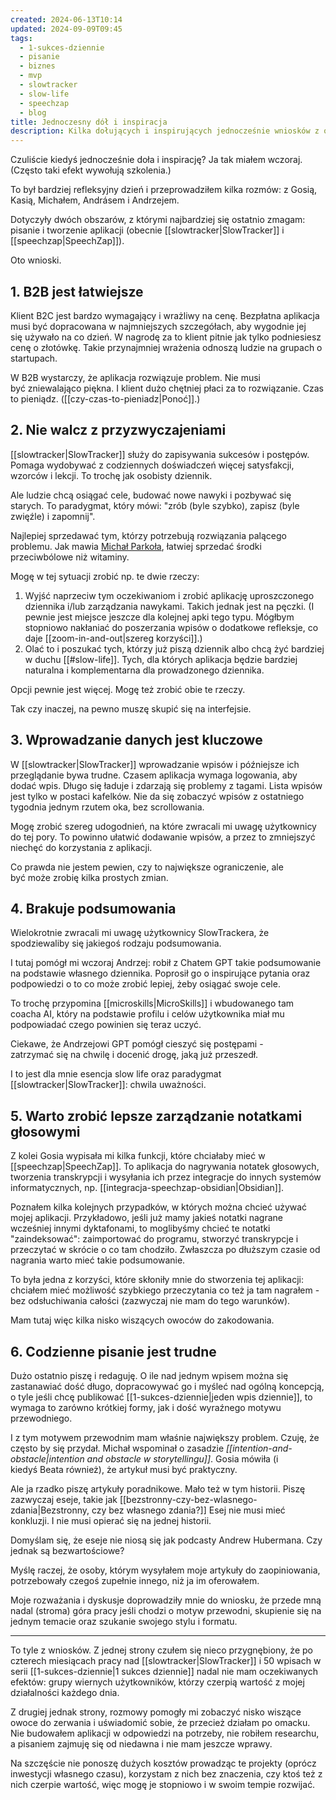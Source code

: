 ```yaml
---
created: 2024-06-13T10:14
updated: 2024-09-09T09:45
tags:
  - 1-sukces-dziennie
  - pisanie
  - biznes
  - mvp
  - slowtracker
  - slow-life
  - speechzap
  - blog
title: Jednoczesny dół i inspiracja
description: Kilka dołujących i inspirujących jednocześnie wniosków z ostatnich rozważań o pisaniu i tworzeniu aplikacji B2C.
---
```

Czuliście kiedyś jednocześnie doła i inspirację? Ja tak miałem wczoraj. (Często taki efekt wywołują szkolenia.)

To był bardziej refleksyjny dzień i przeprowadziłem kilka rozmów: z Gosią, Kasią, Michałem, Andrásem i Andrzejem.

Dotyczyły dwóch obszarów, z którymi najbardziej się ostatnio zmagam: pisanie i tworzenie aplikacji (obecnie [[slowtracker|SlowTracker]] i [[speechzap|SpeechZap]]).

Oto wnioski.
## 1. B2B jest łatwiejsze

Klient B2C jest bardzo wymagający i wrażliwy na cenę. Bezpłatna aplikacja musi być dopracowana w najmniejszych szczegółach, aby wygodnie jej się używało na co dzień. W nagrodę za to klient pitnie jak tylko podniesiesz cenę o złotówkę. Takie przynajmniej wrażenia odnoszą ludzie na grupach o startupach.

W B2B wystarczy, że aplikacja rozwiązuje problem. Nie musi być zniewalająco piękna. I klient dużo chętniej płaci za to rozwiązanie. Czas to pieniądz. ([[czy-czas-to-pieniadz|Ponoć]].)

## 2. Nie walcz z przyzwyczajeniami

[[slowtracker|SlowTracker]] służy do zapisywania sukcesów i postępów. Pomaga wydobywać z codziennych doświadczeń więcej satysfakcji, wzorców i lekcji. To trochę jak osobisty dziennik.

Ale ludzie chcą osiągać cele, budować nowe nawyki i pozbywać się starych. To paradygmat, który mówi: "zrób (byle szybko), zapisz (byle zwięźle) i zapomnij".

Najlepiej sprzedawać tym, którzy potrzebują rozwiązania palącego problemu. Jak mawia [Michał Parkoła](https://www.linkedin.com/in/michalparkola/), łatwiej sprzedać środki przeciwbólowe niż witaminy.

Mogę w tej sytuacji zrobić np. te dwie rzeczy:
1. Wyjść naprzeciw tym oczekiwaniom i zrobić aplikację uproszczonego dziennika i/lub zarządzania nawykami. Takich jednak jest na pęczki. (I pewnie jest miejsce jeszcze dla kolejnej apki tego typu. Mógłbym stopniowo nakłaniać do poszerzania wpisów o dodatkowe refleksje, co daje [[zoom-in-and-out|szereg korzyści]].)
2. Olać to i poszukać tych, którzy już piszą dziennik albo chcą żyć bardziej w duchu [[#slow-life]]. Tych, dla których aplikacja będzie bardziej naturalna i komplementarna dla prowadzonego dziennika.

Opcji pewnie jest więcej. Mogę też zrobić obie te rzeczy.

Tak czy inaczej, na pewno muszę skupić się na interfejsie.

## 3. Wprowadzanie danych jest kluczowe

W [[slowtracker|SlowTracker]] wprowadzanie wpisów i późniejsze ich przeglądanie bywa trudne. Czasem aplikacja wymaga logowania, aby dodać wpis. Długo się ładuje i zdarzają się problemy z tagami. Lista wpisów jest tylko w postaci kafelków. Nie da się zobaczyć wpisów z ostatniego tygodnia jednym rzutem oka, bez scrollowania.

Mogę zrobić szereg udogodnień, na które zwracali mi uwagę użytkownicy do tej pory. To powinno ułatwić dodawanie wpisów, a przez to zmniejszyć niechęć do korzystania z aplikacji.

Co prawda nie jestem pewien, czy to największe ograniczenie, ale być może zrobię kilka prostych zmian.
## 4. Brakuje podsumowania

Wielokrotnie zwracali mi uwagę użytkownicy SlowTrackera, że spodziewaliby się jakiegoś rodzaju podsumowania. 

I tutaj pomógł mi wczoraj Andrzej: robił z Chatem GPT takie podsumowanie na podstawie własnego dziennika. Poprosił go o inspirujące pytania oraz podpowiedzi o to co może zrobić lepiej, żeby osiągać swoje cele.

To trochę przypomina [[microskills|MicroSkills]] i wbudowanego tam coacha AI, który na podstawie profilu i celów użytkownika miał mu podpowiadać czego powinien się teraz uczyć.

Ciekawe, że Andrzejowi GPT pomógł cieszyć się postępami - zatrzymać się na chwilę i docenić drogę, jaką już przeszedł.

I to jest dla mnie esencja slow life oraz paradygmat [[slowtracker|SlowTracker]]: chwila uważności.

## 5. Warto zrobić lepsze zarządzanie notatkami głosowymi

Z kolei Gosia wypisała mi kilka funkcji, które chciałaby mieć w [[speechzap|SpeechZap]]. To aplikacja do nagrywania notatek głosowych, tworzenia transkrypcji i wysyłania ich przez integracje do innych systemów informatycznych, np. [[integracja-speechzap-obsidian|Obsidian]].

Poznałem kilka kolejnych przypadków, w których można chcieć używać mojej aplikacji. Przykładowo, jeśli już mamy jakieś notatki nagrane wcześniej innymi dyktafonami, to moglibyśmy chcieć te notatki "zaindeksować": zaimportować do programu, stworzyć transkrypcje i przeczytać w skrócie o co tam chodziło. Zwłaszcza po dłuższym czasie od nagrania warto mieć takie podsumowanie.

To była jedna z korzyści, które skłoniły mnie do stworzenia tej aplikacji: chciałem mieć możliwość szybkiego przeczytania co też ja tam nagrałem - bez odsłuchiwania całości (zazwyczaj nie mam do tego warunków).

Mam tutaj więc kilka nisko wiszących owoców do zakodowania.

## 6. Codzienne pisanie jest trudne

Dużo ostatnio piszę i redaguję. O ile nad jednym wpisem można się zastanawiać dość długo, dopracowywać go i myśleć nad ogólną koncepcją, o tyle jeśli chcę publikować [[1-sukces-dziennie|jeden wpis dziennie]], to wymaga to zarówno krótkiej formy, jak i dość wyraźnego motywu przewodniego.

I z tym motywem przewodnim mam właśnie największy problem. Czuję, że często by się przydał. Michał wspominał o zasadzie *[[intention-and-obstacle|intention and obstacle w storytellingu]]*. Gosia mówiła (i kiedyś Beata również), że artykuł musi być praktyczny.

Ale ja rzadko piszę artykuły poradnikowe. Mało też w tym historii. Piszę zazwyczaj eseje, takie jak [[bezstronny-czy-bez-wlasnego-zdania|Bezstronny, czy bez własnego zdania?]] Esej nie musi mieć konkluzji. I nie musi opierać się na jednej historii.

Domyślam się, że eseje nie niosą się jak podcasty Andrew Hubermana. Czy jednak są bezwartościowe?

Myślę raczej, że osoby, którym wysyłałem moje artykuły do zaopiniowania, potrzebowały czegoś zupełnie innego, niż ja im oferowałem.

Moje rozważania i dyskusje doprowadziły mnie do wniosku, że przede mną nadal (stroma) góra pracy jeśli chodzi o motyw przewodni, skupienie się na jednym temacie oraz szukanie swojego stylu i formatu.

---

To tyle z wniosków. Z jednej strony czułem się nieco przygnębiony, że po czterech miesiącach pracy nad [[slowtracker|SlowTracker]] i 50 wpisach w serii [[1-sukces-dziennie|1 sukces dziennie]] nadal nie mam oczekiwanych efektów: grupy wiernych użytkowników, którzy czerpią wartość z mojej działalności każdego dnia.

Z drugiej jednak strony, rozmowy pomogły mi zobaczyć nisko wiszące owoce do zerwania i uświadomić sobie, że przecież działam po omacku. Nie budowałem aplikacji w odpowiedzi na potrzeby, nie robiłem researchu, a pisaniem zajmuję się od niedawna i nie mam jeszcze wprawy. 

Na szczęście nie ponoszę dużych kosztów prowadząc te projekty (oprócz inwestycji własnego czasu), korzystam z nich bez znaczenia, czy ktoś też z nich czerpie wartość, więc mogę je stopniowo i w swoim tempie rozwijać.